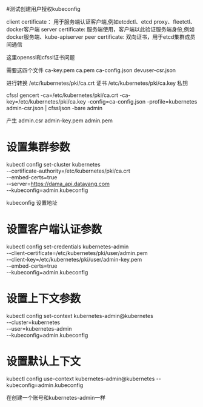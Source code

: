 #测试创建用户授权kubeconfig

client certificate： 用于服务端认证客户端,例如etcdctl、etcd proxy、fleetctl、docker客户端
server certificate: 服务端使用，客户端以此验证服务端身份,例如docker服务端、kube-apiserver
peer certificate: 双向证书，用于etcd集群成员间通信

这里openssl和cfssl证书问题


需要这四个文件
ca-key.pem  ca.pem ca-config.json  devuser-csr.json

进行转换
/etc/kubernetes/pki/ca.crt 证书
/etc/kubernetes/pki/ca.key 私钥

cfssl gencert -ca=/etc/kubernetes/pki/ca.crt -ca-key=/etc/kubernetes/pki/ca.key -config=ca-config.json -profile=kubernetes admin-csr.json | cfssljson -bare admin

产生
admin.csr  admin-key.pem  admin.pem

# 设置集群参数
kubectl config set-cluster kubernetes \
--certificate-authority=/etc/kubernetes/pki/ca.crt \
--embed-certs=true \
--server=https://dama_api.datayang.com \
--kubeconfig=admin.kubeconfig 

kubeconfig 设置地址

# 设置客户端认证参数
kubectl config set-credentials kubernetes-admin \
--client-certificate=/etc/kubernetes/pki/user/admin.pem \
--client-key=/etc/kubernetes/pki/user/admin-key.pem \
--embed-certs=true \
--kubeconfig=admin.kubeconfig

# 设置上下文参数
kubectl config set-context kubernetes-admin@kubernetes \
--cluster=kubernetes \
--user=kubernetes-admin \
--kubeconfig=admin.kubeconfig
<!-- --namespace=dev \ -->
# 设置默认上下文
kubectl config use-context kubernetes-admin@kubernetes --kubeconfig=admin.kubeconfig


在创建一个账号和kubernetes-admin一样

